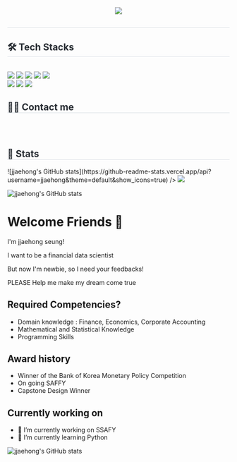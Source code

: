 <div align= "center">
    <img src="https://capsule-render.vercel.app/api?type=waving&color=gradient&height=180&text=jjaehong%20Github&animation=fadeIn&fontColor=000000&fontSize=50" />
    </div>
    <div style="text-align: left;"> 
    <h2 style="border-bottom: 1px solid #d8dee4; color: #282d33;">  </h2>  
    <div style="font-weight: 700; font-size: 15px; text-align: left; color: #282d33;">  </div> 
    </div>
    <div style="text-align: left;">
    <h2 style="border-bottom: 1px solid #d8dee4; color: #282d33;"> 🛠️ Tech Stacks </h2> <br> 
    <div style="margin: ; text-align: left;" "text-align: left;"> <img src="https://img.shields.io/badge/Python-3776AB?style=for-the-badge&logo=Python&logoColor=white">
          <img src="https://img.shields.io/badge/Javascript-F7DF1E?style=for-the-badge&logo=Javascript&logoColor=white">
          <img src="https://img.shields.io/badge/React-61DAFB?style=for-the-badge&logo=React&logoColor=white">
          <img src="https://img.shields.io/badge/Recoil-0179f3?style=for-the-badge&logo=Recoil&logoColor=white">
          <img src="https://img.shields.io/badge/StyledComponents-DB7093?style=for-the-badge&logo=StyledComponents&logoColor=white">
          <br/><img src="https://img.shields.io/badge/Vue.js-4FC08D?style=for-the-badge&logo=Vue.js&logoColor=white">
          <img src="https://img.shields.io/badge/Django-092E20?style=for-the-badge&logo=Django&logoColor=white">
          <img src="https://img.shields.io/badge/Notion-000000?style=for-the-badge&logo=Notion&logoColor=white">
          </div>
    </div>
    <div style="text-align: left;">
    <h2 style="border-bottom: 1px solid #d8dee4; color: #282d33;"> 🧑‍💻 Contact me </h2> <br> 
    <div style="text-align: left;">  </div>  <br> 
    <div style="text-align: left;">  </div> 
    </div>
    <div style="text-align: left;"> 
    <h2 style="border-bottom: 1px solid #d8dee4; color: #282d33;"> 🏅 Stats </h2> 
        <div style="text-align: left;">
            ![jjaehong's GitHub stats](https://github-readme-stats.vercel.app/api?username=jjaehong&theme=default&show_icons=true)
        /> <img src="https://github-readme-stats.vercel.app/api/top-langs/?username=jjaehong&layout=compact&bg_color=180,000000,&title_color=000000&text_color=000000"
          /> </div> 
    </div>
    
![jjaehong's GitHub stats](https://github-readme-stats.vercel.app/api?username=jjaehong&show_icons=true&theme=radical)



# Welcome Friends 👋 
I'm jjaehong seung!

I want to be a financial data scientist

But now I'm newbie, so I need your feedbacks!

PLEASE Help me make my dream come true

## Required Competencies?
- Domain knowledge : Finance, Economics, Corporate Accounting
- Mathematical and Statistical Knowledge
- Programming Skills

## Award history
- Winner of the Bank of Korea Monetary Policy Competition
- On going SAFFY
- Capstone Design Winner

## Currently working on
- 🔭 I’m currently working on SSAFY
- 🌱 I’m currently learning Python



<!-- github stat -->
![jjaehong's GitHub stats](https://github-readme-stats.vercel.app/api?username=jjaehong&show_icons=true&theme=radical)








<!--
**jjaehong/jjaehong** is a ✨ _special_ ✨ repository because its `README.md` (this file) appears on your GitHub profile.

Here are some ideas to get you started:

- 🔭 I’m currently working on SSAFY
- 🌱 I’m currently learning Python

- 👯 I’m looking to collaborate on ...
- 🤔 I’m looking for help with ...
- 💬 Ask me about ...
- 📫 How to reach me: ...
- 😄 Pronouns: ...
- ⚡ Fun fact: ...
-->

